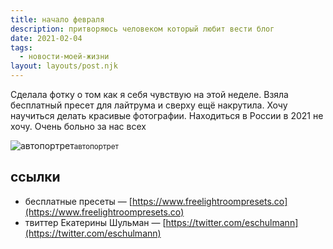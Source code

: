 ```yaml
---
title: начало февраля
description: притворяюсь человеком который любит вести блог
date: 2021-02-04
tags:
  - новости-моей-жизни
layout: layouts/post.njk
---
```


Сделала фотку о том как я себя чувствую на этой неделе. Взяла бесплатный пресет для лайтрума и сверху ещё накрутила. Хочу научиться делать красивые фотографии. Находиться в России в 2021 не хочу. Очень больно за нас всех

![автопортрет](../../../img/me-feb-2021.jpg)<small>автопортрет</small> 

## ссылки

- бесплатные пресеты — [https://www.freelightroompresets.co](https://www.freelightroompresets.co)
- твиттер Екатерины Шульман — [https://twitter.com/eschulmann](https://twitter.com/eschulmann)
